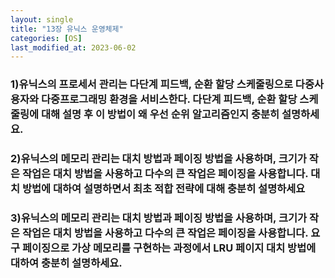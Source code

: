 ```yaml
---
layout: single
title: "13장 유닉스 운영체제"
categories: [OS]
last_modified_at: 2023-06-02
---
```



### 1)유닉스의 프로세서 관리는 다단계 피드백, 순환 할당 스케줄링으로 다중사용자와 다중프로그래밍 환경을 서비스한다. 다단계 피드백, 순환 할당 스케줄링에 대해 설명 후 이 방법이 왜 우선 순위 알고리즘인지 충분히 설명하세요.

### 2)유닉스의 메모리 관리는 대치 방법과 페이징 방법을 사용하며, 크기가 작은 작업은 대치 방법을 사용하고 다수의 큰 작업은 페이징을 사용합니다. 대치 방법에 대하여 설명하면서 최초 적합 전략에 대해 충분히 설명하세요

### 3)유닉스의 메모리 관리는 대치 방법과 페이징 방법을 사용하며, 크기가 작은 작업은 대치 방법을 사용하고 다수의 큰 작업은 페이징을 사용합니다. 요구 페이징으로 가상 메모리를 구현하는 과정에서 LRU 페이지 대치 방법에 대하여 충분히 설명하세요.
